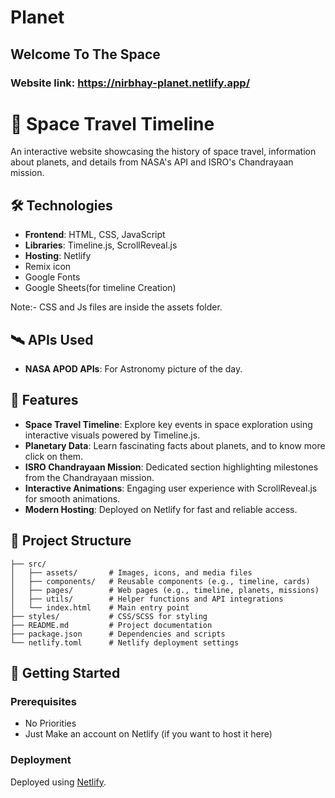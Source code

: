 # Planet
## Welcome To The Space
### Website link: https://nirbhay-planet.netlify.app/


# 🚀 Space Travel Timeline
An interactive website showcasing the history of space travel, information about planets, and details from NASA's API and ISRO's Chandrayaan mission.

## 🛠️ Technologies

- **Frontend**: HTML, CSS, JavaScript  
- **Libraries**: Timeline.js, ScrollReveal.js  
- **Hosting**: Netlify
- Remix icon
- Google Fonts
- Google Sheets(for timeline Creation)
  
Note:- CSS and Js files are inside the assets folder.
  

## 🛰️ APIs Used

- **NASA APOD APIs**: For Astronomy picture of the day.  

## 🌌 Features

- **Space Travel Timeline**: Explore key events in space exploration using interactive visuals powered by Timeline.js.  
- **Planetary Data**: Learn fascinating facts about planets, and to know more click on them.  
- **ISRO Chandrayaan Mission**: Dedicated section highlighting milestones from the Chandrayaan mission.  
- **Interactive Animations**: Engaging user experience with ScrollReveal.js for smooth animations.  
- **Modern Hosting**: Deployed on Netlify for fast and reliable access.

## 📂 Project Structure

```
├── src/
│   ├── assets/       # Images, icons, and media files
│   ├── components/   # Reusable components (e.g., timeline, cards)
│   ├── pages/        # Web pages (e.g., timeline, planets, missions)
│   ├── utils/        # Helper functions and API integrations
│   └── index.html    # Main entry point
├── styles/           # CSS/SCSS for styling
├── README.md         # Project documentation
├── package.json      # Dependencies and scripts
└── netlify.toml      # Netlify deployment settings
```

## 🚀 Getting Started

### Prerequisites
- No Priorities
- Just Make an account on Netlify (if you want to host it here)


### Deployment
Deployed using [Netlify](https://www.netlify.com/).   




 


